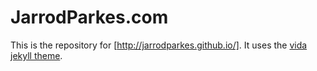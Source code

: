 # JarrodParkes.com

This is the repository for [http://jarrodparkes.github.io/]. It uses the [vida jekyll theme](https://github.com/syaning/vida).